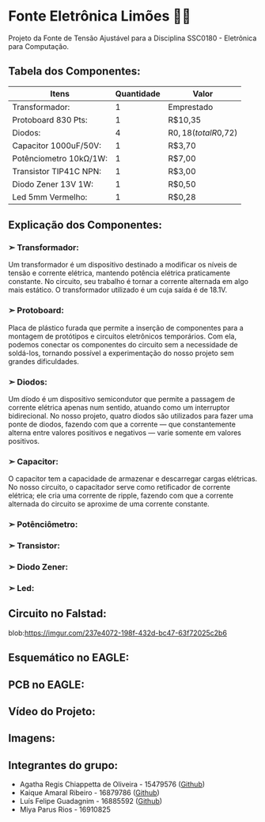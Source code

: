 # Fonte Eletrônica Limões 🍋🍋
Projeto da Fonte de Tensão Ajustável para a Disciplina SSC0180 - Eletrônica para Computação.

## Tabela dos Componentes:
| Itens      |  Quantidade   | Valor |
|------------|----------| ---- |
| Transformador: |    1  | Emprestado |
| Protoboard 830 Pts: | 1 | R$10,35 |
| Diodos: | 4 | R$0,18 (total R$0,72) |
| Capacitor 1000uF/50V: | 1 | R$3,70 |
| Potênciometro 10kΩ/1W: | 1 | R$7,00 |
| Transistor TIP41C NPN: | 1 | R$3,00 |
| Diodo Zener 13V 1W: |1 | R$0,50 |
| Led 5mm Vermelho: |1 | R$0,28 |

## Explicação dos Componentes:
### ➣ Transformador:
Um transformador é um dispositivo destinado a modificar os níveis de tensão e corrente elétrica, mantendo potência elétrica praticamente constante. No circuito, seu trabalho é tornar a corrente alternada em algo mais estático. O transformador utilizado é um cuja saída é de 18.1V.

### ➣ Protoboard:
Placa de plástico furada que permite a inserção de componentes para a montagem de protótipos e circuitos eletrônicos temporários. Com ela, podemos conectar os componentes do circuito sem a necessidade de soldá-los, tornando possível a experimentação do nosso projeto sem grandes dificuldades.

### ➣ Diodos:
Um díodo é um dispositivo semicondutor que permite a passagem de corrente elétrica apenas num sentido, atuando como um interruptor bidirecional. No nosso projeto, quatro diodos são utilizados para fazer uma ponte de diodos, fazendo com que a corrente — que constantemente alterna entre valores positivos e negativos — varie somente em valores positivos.

### ➣ Capacitor:
O capacitor tem a capacidade de armazenar e descarregar cargas elétricas. No nosso circuito, o capacitador serve como retificador de corrente elétrica; ele cria uma corrente de ripple, fazendo com que a corrente alternada do circuito se aproxime de uma corrente constante.

### ➣ Potênciômetro:

### ➣ Transistor:

### ➣ Diodo Zener:

### ➣ Led:


## Circuito no Falstad:

blob:https://imgur.com/237e4072-198f-432d-bc47-63f72025c2b6

## Esquemático no EAGLE:

## PCB no EAGLE:

## Vídeo do Projeto:

## Imagens:

## Integrantes do grupo:
- Agatha Regis Chiappetta de Oliveira - 15479576 ([Github](https://github.com/agathaicmc))
- Kaique Amaral Ribeiro - 16879786 ([Github](https://github.com/Kaique-Amaral))
- Luís Felipe Guadagnim - 16885592 ([Github](https://github.com/luisguada))
- Miya Parus Rios - 16910825
